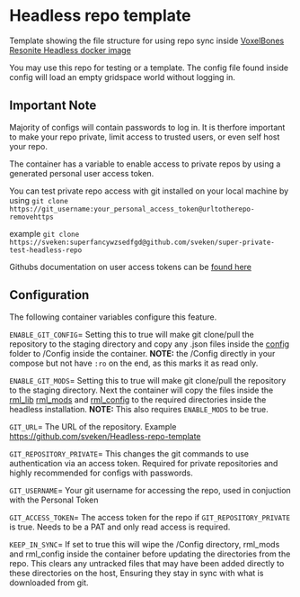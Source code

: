 # Headless repo template
Template showing the file structure for using repo sync inside [VoxelBones Resonite Headless docker image](https://github.com/voxelbonecloud/headless-docker)

You may use this repo for testing or a template. The config file found inside config will load an empty gridspace world without logging in.

## Important Note
Majority of configs will contain passwords to log in. It is therfore important to make your repo private, limit access to trusted users, or even self host your repo.

The container has a variable to enable access to private repos by using a generated personal user access token. 

You can test private repo access with git installed on your local machine by using `git clone https://git_username:your_personal_access_token@urltotherepo-removehttps`

example
`git clone https://sveken:superfancywzsedfgd@github.com/sveken/super-private-test-headless-repo`

Githubs documentation on user access tokens can be [found here](https://docs.github.com/en/authentication/keeping-your-account-and-data-secure/managing-your-personal-access-tokens)

## Configuration
The following container variables configure this feature.

`ENABLE_GIT_CONFIG`= Setting this to true will make git clone/pull the repository to the staging directory and copy any .json files inside the [config](config) folder to /Config inside the container. **NOTE:** the /Config directly in your compose but not have `:ro` on the end, as this marks it as read only.

`ENABLE_GIT_MODS`= Setting this to true will make git clone/pull the repository to the staging directory. Next the container will copy the files inside the [rml_lib](rml_libs) [rml_mods](rml_mods) and [rml_config](rml_config) to the required directories inside the headless installation. **NOTE:** This also requires `ENABLE_MODS` to be true.

`GIT_URL`= The URL of the repository. Example https://github.com/sveken/Headless-repo-template

`GIT_REPOSITORY_PRIVATE`= This changes the git commands to use authentication via an access token. Required for private repositories and highly recommended for configs with passwords. 

`GIT_USERNAME`= Your git username for accessing the repo, used in conjuction with the Personal Token

`GIT_ACCESS_TOKEN`= The access token for the repo if `GIT_REPOSITORY_PRIVATE` is true. Needs to be a PAT and only read access is required. 

`KEEP_IN_SYNC`= If set to true this will wipe the /Config directory, rml_mods and rml_config inside the container before updating the directories from the repo. This clears any untracked files that may have been added directly to these directories on the host, Ensuring they stay in sync with what is downloaded from git.
